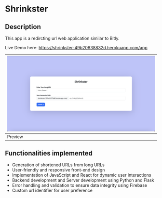 # Shrinkster
## Description
This app is a redircting url web application similar to Bitly.

Live Demo here: https://shrinkster-49b20838832d.herokuapp.com/app

| <img src="Media/Url-screenshot.png" width="500" /> |
| - |
| Preview |

## Functionalities implemented
- Generation of shortened URLs from long URLs
- User-friendly and responsive front-end design
- Implementation of JavaScript and React for dynamic user interactions
- Backend development and Server development using Python and Flask
- Error handling and validation to ensure data integrity using Firebase
- Custom url identifier for user preference
